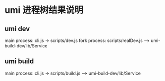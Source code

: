 # umi 进程树结果说明

## umi dev 

main process: cli.js -> scripts/dev.js
fork process: scripts/realDev.js --> umi-build-dev/lib/Service
              
## umi build

main process: cli.js -> scripts/build.js --> umi-build-dev/lib/Service